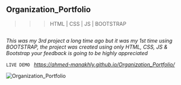## Organization_Portfolio
>>>HTML | CSS | JS | BOOTSTRAP
##

*This was my 3rd  project a long time ago but it was my 1st time using *BOOTSTRAP*, the project was created using only HTML, CSS, JS & Bootstrap 
your feedback is going to be highly appreciated*

`LIVE DEMO `
*https://ahmed-manakhly.github.io/Organization_Portfolio/*

![Organization_Portfolio](https://github.com/Ahmed-Manakhly/Organization_Portfolio/assets/108705757/d2e72e0a-9467-4284-894f-a0f5ca6c75ef)

